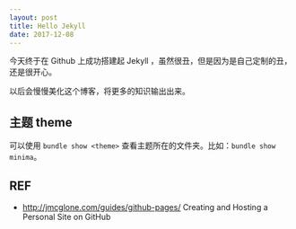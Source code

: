 ```yaml
---
layout: post
title: Hello Jekyll
date: 2017-12-08
---
```


今天终于在 Github 上成功搭建起 Jekyll ，虽然很丑，但是因为是自己定制的丑，还是很开心。

以后会慢慢美化这个博客，将更多的知识输出出来。

## 主题 theme

可以使用 `bundle show <theme>` 查看主题所在的文件夹。比如：`bundle show minima`。

## REF

- http://jmcglone.com/guides/github-pages/ Creating and Hosting a Personal Site on GitHub

[jekyll-theme]: https://jekyllrb.com/docs/themes/